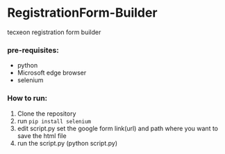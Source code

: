 # RegistrationForm-Builder
tecxeon registration form builder

### pre-requisites:
- python
- Microsoft edge browser
- selenium

### How to run:
1. Clone the repository
2. run ```pip install selenium```
3. edit script.py set the google form link(url) and path where you want to save the html file
4. run the script.py (python script.py)
